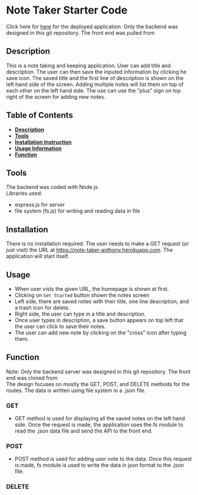 # Note Taker Starter Code
Click here for [here](https://note-taker-anthony.herokuapp.com/) for the deployed application. Only the backend was designed in this git repository. The front end was pulled from 

## Description
This is a note taking and keeping application. User can add title and description. The user can then save the inputed information by clicking he save icon. The saved title and the first line of description is shown on the left hand side of the screen. Adding multiple notes will list them on top of each other on the left hand side. The use can use the "plus" sign on top right of the screen for adding new notes.

## Table of Contents
- **[Description](#description)**
- **[Tools](#tools)**
- **[Installation Instruction](#installation)**
- **[Usage Information](#usage)**
- **[Function](#function)**

## Tools
The backend was coded with Node.js  
Libraries used:  
- express.js for server
- file system (fs.js) for writing and reading data in file

## Installation
There is no installation required. The user needs to make a GET request (or just visit) the URL at https://note-taker-anthony.herokuapp.com. The application will start itself.

## Usage
- When user vists the given URL, the homepage is shown at first.
- Clicking on `Get Started` button shown the notes screen
- Left side, there are saved notes with their title, one line description, and a trash icon for delete.
- Right side, the user can type in a title and description. 
- Once user types in description, a save button appears on top left that the user can click to save their notes.
- The user can add new note by clicking on the "cross" icon after typing them.

## Function
Note: Only the backend server was designed in this git repository. The front end was cloned from  
The design focuses on mostly the GET, POST, and DELETE methods for the routes. The data is written using file system in a .json file.  
### GET
- GET method is used for displaying all the saved notes on the left hand side. Once the request is made, the application uses the fs module to read the .json data file and send the API to the front end.

### POST
- POST method is used for adding user note to the data. Once this request is made, fs module is used to write the data in json format to the .json file. 

### DELETE


